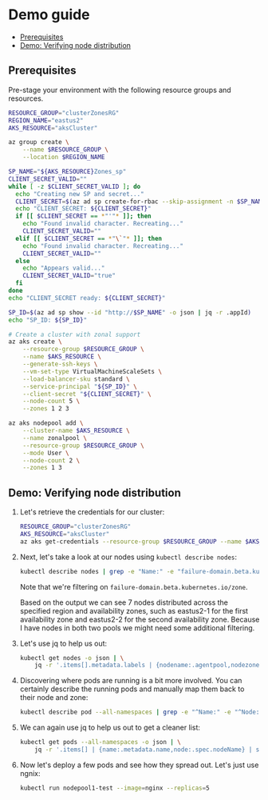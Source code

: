 # Demo guide <!-- omit in toc -->

- [Prerequisites](#prerequisites)
- [Demo: Verifying node distribution](#demo-verifying-node-distribution)

## Prerequisites

Pre-stage your environment with the following resource groups and resources.

```sh
RESOURCE_GROUP="clusterZonesRG"
REGION_NAME="eastus2"
AKS_RESOURCE="aksCluster"

az group create \
    --name $RESOURCE_GROUP \
    --location $REGION_NAME

SP_NAME="${AKS_RESOURCE}Zones_sp"
CLIENT_SECRET_VALID=""
while [ -z $CLIENT_SECRET_VALID ]; do
  echo "Creating new SP and secret..."
  CLIENT_SECRET=$(az ad sp create-for-rbac --skip-assignment -n $SP_NAME -o json | jq -r .password)
  echo "CLIENT_SECRET: ${CLIENT_SECRET}"
  if [[ $CLIENT_SECRET == *"'"* ]]; then
    echo "Found invalid character. Recreating..."
    CLIENT_SECRET_VALID=""
  elif [[ $CLIENT_SECRET == *"\`"* ]]; then
    echo "Found invalid character. Recreating..."
    CLIENT_SECRET_VALID=""
  else
    echo "Appears valid..."
    CLIENT_SECRET_VALID="true"
  fi
done
echo "CLIENT_SECRET ready: ${CLIENT_SECRET}"

SP_ID=$(az ad sp show --id "http://$SP_NAME" -o json | jq -r .appId)
echo "SP_ID: ${SP_ID}"

# Create a cluster with zonal support
az aks create \
    --resource-group $RESOURCE_GROUP \
    --name $AKS_RESOURCE \
    --generate-ssh-keys \
    --vm-set-type VirtualMachineScaleSets \
    --load-balancer-sku standard \
    --service-principal "${SP_ID}" \
    --client-secret "${CLIENT_SECRET}" \
    --node-count 5 \
    --zones 1 2 3

az aks nodepool add \
    --cluster-name $AKS_RESOURCE \
    --name zonalpool \
    --resource-group $RESOURCE_GROUP \
    --mode User \
    --node-count 2 \
    --zones 1 3
```

## Demo: Verifying node distribution

1. Let's retrieve the credentials for our cluster:

    ```sh
    RESOURCE_GROUP="clusterZonesRG"
    AKS_RESOURCE="aksCluster"
    az aks get-credentials --resource-group $RESOURCE_GROUP --name $AKS_RESOURCE --overwrite-existing
    ```

2. Next, let's take a look at our nodes using `kubectl describe nodes`:

    ```sh
    kubectl describe nodes | grep -e "Name:" -e "failure-domain.beta.kubernetes.io/zone"
    ```

    Note that we're filtering on `failure-domain.beta.kubernetes.io/zone`.

    Based on the output we can see 7 nodes distributed across the specified region and availability zones, such as eastus2-1 for the first availability zone and eastus2-2 for the second availability zone. Because I have nodes in both two pools we might need some additional filtering.

3. Let's use jq to help us out:

    ```sh
    kubectl get nodes -o json | \
        jq -r '.items[].metadata.labels | {nodename:.agentpool,nodezone:.["failure-domain.beta.kubernetes.io/zone"]} | select(.nodename == "zonalpool")'
    ```

4. Discovering where pods are running is a bit more involved. You can certainly describe the running pods and manually map them back to their node and zone:

    ```sh
    kubectl describe pod --all-namespaces | grep -e "^Name:" -e "^Node:"
    ```

5. We can again use jq to help us out to get a cleaner list:

    ```sh
    kubectl get pods --all-namespaces -o json | \
        jq -r '.items[] | {name:.metadata.name,node:.spec.nodeName} | select(.node | contains("zonal"))'
    ```

6. Now let's deploy a few pods and see how they spread out. Let's just use ngnix:

    ```sh
    kubectl run nodepool1-test --image=nginx --replicas=5